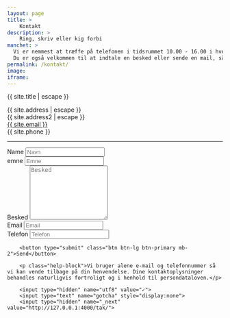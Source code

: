 ```yaml
---
layout: page
title: >
    Kontakt
description: >
    Ring, skriv eller kig forbi
manchet: >
  Vi er nemmest at træffe på telefonen i tidsrummet 10.00 - 16.00 i hverdagene.
  Du er også velkommen til at indtale en besked eller sende en mail, så vender vi hurtigt tilbage.
permalink: /kontakt/
image:
iframe:
---
```

<div class="address-field">
    <p class="address-title mb0">{{ site.title | escape }}</p>
    <p>{{ site.address | escape }}<br>{{ site.address2 | escape }}<br>
    <a href="mailto:{{ site.email }}">{{ site.email }}</a><br>
    {{ site.phone }}</p>
</div>

<hr>

  <form class="mycontactform" accept-charset="UTF-8" action="https://formspree.io/layout@monsun.dk" method="POST">
        <div class="form-group">
            <label class="sr-only" for="name">Name</label>
            <input class="form-control" type="text" id="name" name="name" placeholder="Navn">
        </div>
        <div class="form-group">
            <label class="sr-only" for="emne">emne</label>
            <input class="form-control" type="text" id="emne" name="subject" placeholder="Emne">
        </div>
        <div class="form-group">
            <label class="sr-only" for="besked">Besked</label>
            <textarea class="form-control" id="besked" rows="8" name="message" placeholder="Besked"></textarea>
        </div>
        <div class="form-inline">
            <div class="form-group">
                <label class="sr-only" for="email">Email</label>
                <input class="form-control" type="email" id="email" name="replyto" placeholder="Email">
            </div>
            <div class="form-group">
                <label class="sr-only" for="telefon">Telefon</label>
                <input class="form-control" type="phone" id="telefone" name="phone" placeholder="Telefon">
            </div>
        </div>
        
        <button type="submit" class="btn btn-lg btn-primary mb-2">Send</button>

        <p class="help-block">Vi bruger alene e-mail og telefonnummer så vi kan vende tilbage på din henvendelse. Dine kontaktoplysninger behandles naturligvis fortroligt og i henhold til persondataloven.</p>

        <input type="hidden" name="utf8" value="✓">
        <input type="text" name="gotcha" style="display:none">
        <input type="hidden" name="_next" value="http://127.0.0.1:4000/tak/">

  </form>
